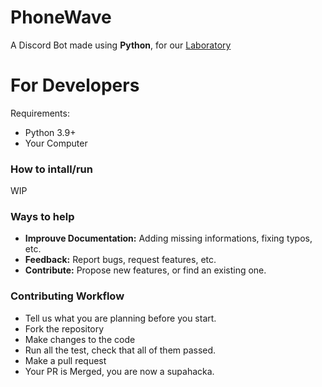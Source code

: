 # PhoneWave

A Discord Bot made using **Python**, for our [Laboratory](https://discord.gg/nAqaXhpafP)

# For Developers

Requirements:
- Python 3.9+
- Your Computer

### How to intall/run
WIP

### Ways to help

- **Improuve Documentation:** Adding missing informations, fixing typos, etc.
- **Feedback:** Report bugs, request features, etc.
- **Contribute:** Propose new features, or find an existing one. 

### Contributing Workflow

- Tell us what you are planning before you start.
- Fork the repository
- Make changes to the code
- Run all the test, check that all of them passed.
- Make a pull request 
- Your PR is Merged, you are now a supahacka.
